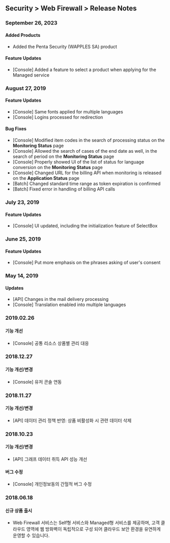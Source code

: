 ## Security > Web Firewall > Release Notes

### September 26, 2023

#### Added Products
* Added the Penta Security (WAPPLES SA) product

#### Feature Updates
* [Console] Added a feature to select a product when applying for the Managed service

### August 27, 2019

#### Feature Updates 
* [Console] Same fonts applied for multiple languages 
* [Console] Logins processed for redirection 

#### Bug Fixes 
* [Console] Modified item codes in the search of processing status on the **Monitoring Status** page 
* [Console] Allowed the search of cases of the end date as well, in the search of period on the **Monitoring Status** page 
* [Console] Properly showed UI of the list of status for language conversion on the **Monitoring Status** page
* [Console] Changed URL for the billing API when monitoring is released on the **Application Status** page 
* [Batch] Changed standard time range as token expiration is confirmed
* [Batch] Fixed error in handling of billing API calls


### July 23, 2019

#### Feature Updates 
* [Console] UI updated, including the initialization feature of SelectBox 


### June 25, 2019

#### Feature Updates
* [Console] Put more emphasis on the phrases asking of user's consent 


### May 14, 2019

#### Updates
* [API] Changes in the mail delivery processing 
* [Console] Translation enabled into multiple languages 


### 2019.02.26

#### 기능 개선
* [Console] 공통 리소스 상품별 관리 대응


### 2018.12.27

#### 기능 개선/변경
* [Console] 유저 콘솔 연동


### 2018.11.27

#### 기능 개선/변경
* [API] 데이터 관리 정책 반영: 상품 비활성화 시 관련 데이터 삭제


### 2018.10.23

#### 기능 개선/변경
* [API] 그래프 데이터 취득 API 성능 개선

#### 버그 수정
* [Console] 개인정보동의 간헐적 버그 수정


### 2018.06.18

#### 신규 상품 출시

* Web Firewall 서비스는 Self형 서비스와 Managed형 서비스를 제공하며, 고객 클라우드 영역에 웹 방화벽이 독립적으로 구성 되어 클라우드 보안 환경을 유연하게 운영할 수 있습니다.

